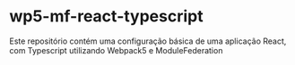 # wp5-mf-react-typescript

Este repositório contém uma configuração básica de uma aplicação React, com Typescript utilizando Webpack5 e ModuleFederation
